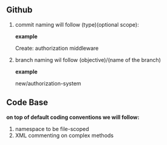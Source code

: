 ## Github

1. commit naming will follow
    (type)(optional scope): <description>
    
    **example**

      Create: authorization middleware

2. branch naming wil follow
    (objective)/(name of the branch)
    
    **example**

      new/authorization-system

## Code Base
**on top of default coding conventions we will follow:**

1. namespace to be file-scoped
2. XML commenting on complex methods
